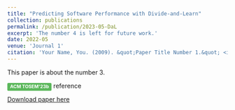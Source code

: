 ```yaml
---
title: "Predicting Software Performance with Divide-and-Learn"
collection: publications
permalink: /publication/2023-05-DaL
excerpt: 'The number 4 is left for future work.'
date: 2022-05
venue: 'Journal 1'
citation: 'Your Name, You. (2009). &quot;Paper Title Number 1.&quot; <i>Journal 1</i>. 1(1).'
---
```

This paper is about the number 3.

<div style="text-align: justify"><span style="background-color:#5cb85c;display: inline;padding: .2em .6em .3em;font-size: 75%;font-weight: bold;line-height: 1;color: #ffffff;text-align: center;white-space: nowrap;vertical-align: baseline;border-radius: .25em;">ACM TOSEM'23b</span> reference</div>

[Download paper here]('https://gjz78910.github.io/files/DaL.pdf')

